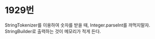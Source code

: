 # 1929번

StringTokenizer를 이용하여 숫자를 받을 때, Integer.parseInt를 까먹지말자.
StringBuilder로 출력하는 것이 메모리가 적게 든다.
